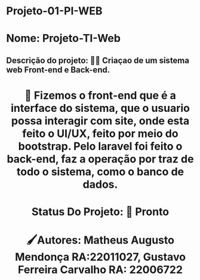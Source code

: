 # Projeto-01-PI-WEB
# Nome: Projeto-TI-Web
## Descrição do projeto: ✍🏼 Criaçao de um sistema web Front-end e Back-end.
<h1 align="center">
 🧠 Fizemos o front-end que é a interface do sistema, que o usuario possa interagir com site, onde esta feito o UI/UX, feito por meio do bootstrap. Pelo laravel foi feito o back-end, faz a operação por traz de todo o sistema, como o banco de dados. 
<h1 align="center">
Status Do Projeto: 🚀 Pronto
<h1 align="center">
🖌️Autores: Matheus Augusto Mendonça RA:22011027, Gustavo Ferreira Carvalho RA: 22006722
 
